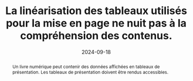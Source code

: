 ---
N: '238'
Rubrique: Structure et code
title: La linéarisation des tableaux utilisés pour la mise en page ne nuit  pas à la compréhension des contenus.
abstract: Un livre numérique peut contenir des données affichées en tableaux de présentation. Les tableaux de présentation doivent être rendus accessibles.
categories: [" Structure et code"]
agrege: O4238-E077
opquast: '4 238'
indiceebook: '77'
description: "Règle n° 077"
before: "076"
weight: "077"
after: "078"
actif: '1'
layout: rules
date: 2024-09-18
tags: ["affichage", "Accessibilité", "Lisibilité"]
objectif: ["Permettre aux utilisateurs d'aides techniques de naviguer facilement au sein des informations fournies par un tableau.", "Améliorer l’accessibilité des contenus aux lectrices et lecteurs handicapées"]
Meo: ["Pour être compréhensibles des non-voyants, le contenu des cellules doit pouvoir être linéarisé, car les technologies d’assistance parcourront et transcriront séquentiellement toutes les cellules (<th> / <td>) de toutes les lignes (<tr>) du tableau"]
Controle: ["Vérifier le code source de la page HTML de l'epub"]
epubcheck: 
ace: 
humancheck: true
Source: ["Opquast"]
Referentiel: [""]
steps: ["", ""]
---